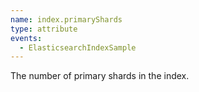 ```yaml
---
name: index.primaryShards
type: attribute
events:
  - ElasticsearchIndexSample
---
```


The number of primary shards in the index.